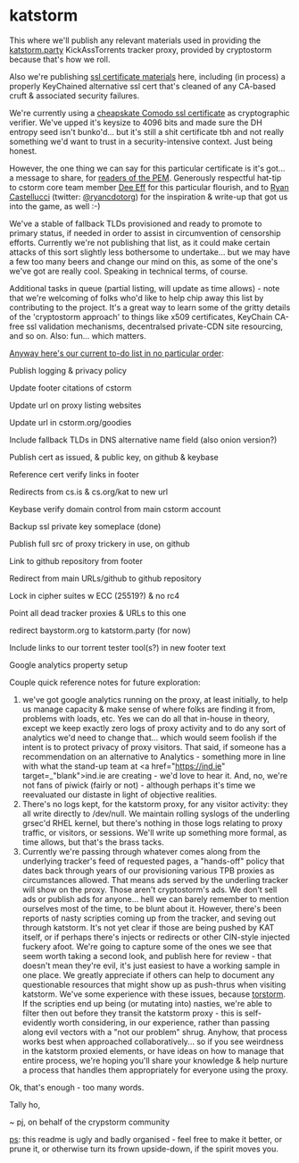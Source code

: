 # katstorm

This where we'll publish any relevant materials used in providing the <a href="https://katstorm.party">katstorm.party</a> KickAssTorrents tracker proxy, provided by cryptostorm because that's how we roll.

Also we're publishing <a href="https://github.com/cryptostorm/katstorm/tree/master/certstuff" target="_blank">ssl certificate materials</a> here, including (in process) a properly KeyChained alternative ssl cert that's cleaned of any CA-based cruft & associated security failures.

We're currently using a <a href="https://github.com/cryptostorm/katstorm/blob/master/certstuff/sslcert_turing.pem" target="_blank">cheapskate Comodo ssl certificate</a> as cryptographic verifier. We've upped it's keysize to 4096 bits and made sure the DH entropy seed isn't bunko'd... but it's still a shit certificate tbh and not really something we'd want to trust in a security-intensive context. Just being honest.

However, the one thing we can say for this particular certificate is it's got... a message to share, for <a href="https://github.com/cryptostorm/katstorm/blob/master/certstuff/sslcert_turing.pem" target="_blank">readers of the PEM</a>. Generously respectful hat-tip to cstorm core team member <a href="https://twitter.com/df_cryptostorm" target="_blank">Dee Eff</a> for this particular flourish, and to <a href ="https://rya.nc/cert-tricks.html" target="_blank">Ryan Castellucci</a> (twitter: <a href="https://twitter.com/ryancdotorg" target="_blank">@ryancdotorg</a>) for the inspiration & write-up that got us into the game, as well :-)

We've a stable of fallback TLDs provisioned and ready to promote to primary status, if needed in order to assist in circumvention of censorship efforts. Currently we're not publishing that list, as it could make certain attacks of this sort slightly less bothersome to undertake... but we may have a few too many beers and change our mind on this, as some of the one's we've got are really cool. Speaking in technical terms, of course.

Additional tasks in queue (partial listing, will update as time allows) - note that we're welcoming of folks who'd like to help chip away this list by contributing to the project. It's a great way to learn some of the gritty details of the 'cryptostorm approach' to things like x509 certificates, KeyChain CA-free ssl validation mechanisms, decentralsed private-CDN site resourcing, and so on. Also: fun... which matters.

<u>Anyway here's our current to-do list in no particular order</u>: 


Publish logging & privacy policy

Update footer citations of cstorm

Update url on proxy listing websites

Update url in cstorm.org/goodies

Include fallback TLDs in DNS alternative name field (also onion version?)

Publish cert as issued, & public key, on github & keybase 

Reference cert verify links in footer 

Redirects from cs.is & cs.org/kat to new url 

Keybase verify domain control from main cstorm account 

Backup ssl private key someplace (done)

Publish full src of proxy trickery in use, on github 

Link to github repository from footer 

Redirect from main URLs/github to github repository 

Lock in cipher suites w ECC (25519?) & no rc4

Point all dead tracker proxies & URLs to this one

redirect baystorm.org to katstorm.party (for now)

Include links to our torrent tester tool(s?) in new footer text

Google analytics property setup




Couple quick reference notes for future exploration:

1. we've got google analytics running on the proxy, at least initially, to help us manage capacity & make sense of where folks are finding it from, problems with loads, etc. Yes we can do all that in-house in theory, except we keep exactly zero logs of proxy activity and to do any sort of analytics we'd need to change that... which would seem foolish if the intent is to protect privacy of proxy visitors. That said, if someone has a recommendation on an alternative to Analytics - something more in line with what the stand-up team at <a href="https://ind.ie" target=_"blank">ind.ie</a> are creating - we'd love to hear it. And, no, we're not fans of piwick (fairly or not) - although perhaps it's time we reevaluated our distaste in light of objective realities.
2. There's no logs kept, for the katstorm proxy, for any visitor activity: they all write directly to /dev/null. We maintain rolling syslogs of the underling grsec'd RHEL kernel, but there's nothing in those logs relating to proxy traffic, or visitors, or sessions. We'll write up something more formal, as time allows, but that's the brass tacks.
3. Currently we're passing through whatever comes along from the underlying tracker's feed of requested pages, a "hands-off" policy that dates back through years of our provisioning various TPB proxies as circumstances allowed. That means ads served by the underling tracker will show on the proxy. Those aren't cryptostorm's ads. We don't sell ads or publish ads for anyone... hell we can barely remember to mention ourselves most of the time, to be blunt about it. However, there's been reports of nasty scripties coming up from the tracker, and seving out through katstorm. It's not yet clear if those are being pushed by KAT itself, or if perhaps there's injects or redirects or other CIN-style injected fuckery afoot. We're going to capture some of the ones we see that seem worth taking a second look, and publish here for review - that doesn't mean they're evil, it's just easiest to have a working sample in one place. We greatly appreciate if others can help to document any questionable resources that might show up as push-thrus when visiting katstorm. We've some experience with these issues, because <a href="https://torstorm.org" target="_blank">torstorm</a>. If the scripties end up being (or mutating into) nasties, we're able to filter then out before they transit the katstorm proxy - this is self-evidently worth considering, in our experience, rather than passing along evil vectors with a "not our problem" shrug. Anyhow, that process works best when approached collaboratively... so if you see weirdness in the katstorm proxied elements, or have ideas on how to manage that entire process, we're hoping you'll share your knowledge & help nurture a process that handles them appropriately for everyone using the proxy.


Ok, that's enough - too many words. 

Tally ho,

~ pj, on behalf of the crypstorm community

<u>ps</u>: this readme is ugly and badly organised - feel free to make it better, or prune it, or otherwise turn its frown upside-down, if the spirit moves you.
